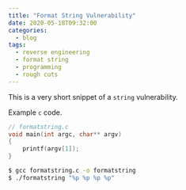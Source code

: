 ```yaml
---
title: "Format String Vulnerability"
date: 2020-05-18T09:32:00
categories:
  - blog
tags:
  - reverse engineering
  - format string
  - programming
  - rough cuts
---
```


This is a very short snippet of a `string` vulnerability.


Example `c` code.

```c
// formatstring.c
void main(int argc, char** argv)
{
	printf(argv[1]);
}
```

```bash
$ gcc formatstring.c -o formatstring
$ ./formatstring "%p %p %p %p"
```

